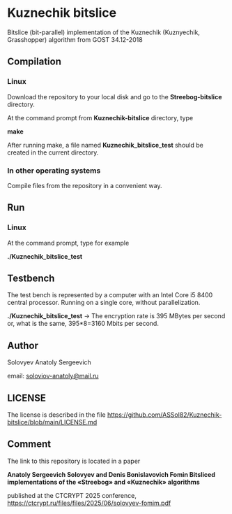 # Kuznechik bitslice

Bitslice (bit-parallel) implementation of the Kuznechik (Kuznyechik, Grasshopper) algorithm from GOST 34.12-2018

## Compilation

### Linux

Download the repository to your local disk and go to the **Streebog-bitslice** directory.

At the command prompt from **Kuznechik-bitslice** directory, type

**make**

After running make, a file named **Kuznechik_bitslice_test** should be created in the current directory.

### In other operating systems

Compile files from the repository in a convenient way.

## Run

### Linux

At the command prompt, type for example

**./Kuznechik_bitslice_test**

## Testbench

The test bench is represented by a computer with an Intel Core i5 8400 central processor. Running on a single core, without parallelization.

**./Kuznechik_bitslice_test**    ->  The encryption rate is 395 MBytes per second or, what is the same, 395*8=3160 Mbits per second.

## Author

Solovyev Anatoly Sergeevich

email: soloviov-anatoly@mail.ru

## LICENSE

The license is described in the file https://github.com/ASSol82/Kuznechik-bitslice/blob/main/LICENSE.md

## Comment

The link to this repository is located in a paper

**Anatoly Sergeevich Solovyev and Denis Bonislavovich Fomin
Bitsliced implementations of the «Streebog» and «Kuznechik» algorithms**

published at the CTCRYPT 2025 conference, https://ctcrypt.ru/files/files/2025/06/solovyev-fomim.pdf

